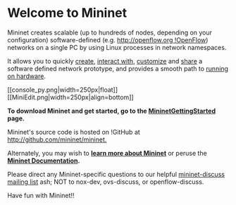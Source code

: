 **Welcome to Mininet**
=======================

Mininet creates scalable (up to hundreds of nodes, depending on your configuration) software-defined (e.g. [http://openflow.org !OpenFlow](Http://Openflow.Org!OpenFlow.html)) networks on a single PC by using Linux processes in network namespaces.

It allows you to quickly [create](MininetSampleWorkflow#Creating_a_Network), [interact with](MininetSampleWorkflow#Interacting_with_a_Network), [customize](MininetSampleWorkflow#Customizing_a_Network) and [share](MininetSampleWorkflow#Sharing_a_Network) a software defined network prototype, and provides a smooth path to [running on hardware](MininetSampleWorkflow#Running_on_Hardware).

[[console_py.png|width=250px|float]][[MiniEdit.png|width=250px|align=bottom]]  

<!-- BL: not sure about this stuff: 
As a "network laboratory on a laptop", Mininet can run full Unix network applications, and includes a CLI and API for creating and interacting with the virtual network.
><cite>>> <span style="color: #6495ed;">Ready to get going? Jump to the [GettingStarted](MininetGettingStarted) page.</span></cite>
-->

**To download Mininet and get started, go to the [MininetGettingStarted](MininetGettingStarted) page.**

Mininet's source code is hosted on !GitHub at <http://github.com/mininet/mininet.>

Alternately, you may wish to **[learn more about Mininet](MininetLearnMore)** or peruse the **[Mininet Documentation](MininetDocumentation).**

Please direct any Mininet-specific questions to our helpful [mininet-discuss mailing list](https://mailman.stanford.edu/mailman/listinfo/mininet-discuss) ash; NOT to nox-dev, ovs-discuss, or openflow-discuss.

Have fun with Mininet!!